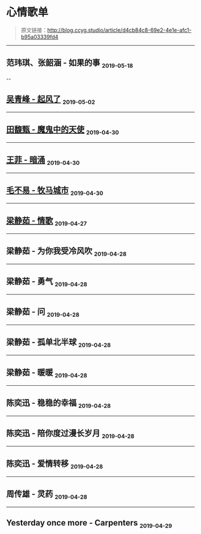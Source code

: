 # 心情歌单

[annotation]: <id> (d4cb84c8-69e2-4e1e-afc1-b95a03339fd4)
[annotation]: <status> (public)
[annotation]: <create_time> (2019-04-27 17:03:34)
[annotation]: <category> (心情随笔)
[annotation]: <comments> (true)

> 原文链接：<http://blog.ccyg.studio/article/d4cb84c8-69e2-4e1e-afc1-b95a03339fd4>

---

## 范玮琪、张韶涵 - 如果的事 <sub><small>2019-05-18</small></sub>

<div class='ui jplayer audio' data-url='https://link.hhtjim.com/kw/109992.mp3' format='mp3'></div>

--

## [吴青峰 - 起风了](https://music.163.com/#/song?id=1338695683) <sub><small>2019-05-02</small></sub>

<div class='ui jplayer audio' data-url='https://link.hhtjim.com/163/1338695683.mp3' format='mp3'></div>

---

## [田馥甄 - 魔鬼中的天使](https://www.xiami.com/song/mQ91fG82554) <sub><small>2019-04-30</small></sub>

<div class='ui jplayer audio' data-url='https://link.hhtjim.com/163/296837.mp3' format='mp3'></div>


---
## [王菲 - 暗涌](http://www.kuwo.cn/yinyue/109315/) <sub><small>2019-04-30</small></sub>

<div class='ui jplayer audio' data-url='https://link.hhtjim.com/kw/109315.mp3' format='mp3'></div>

---
## [毛不易 - 牧马城市](http://www.kuwo.cn/yinyue/40900353/) <sub><small>2019-04-30</small></sub>

<div class='ui jplayer audio' data-url='https://link.hhtjim.com/kw/40900353.mp3' format='mp3'></div>

---
## [梁静茹 - 情歌](http://www.kuwo.cn/yinyue/1027785/) <sub><small>2019-04-27</small></sub>

<div class='ui jplayer audio' data-url="https://link.hhtjim.com/kw/1027785.mp3" format='mp3'></div>


---
## 梁静茹 - 为你我受冷风吹 <sub><small>2019-04-28</small></sub>

<div class='ui jplayer audio' data-url='https://link.hhtjim.com/kw/989127.mp3' format='mp3'></div>

---
## 梁静茹 - 勇气 <sub><small>2019-04-28</small></sub>

<div class='ui jplayer audio' data-url='https://link.hhtjim.com/163/254485.mp3' format='mp3'></div>


---
## 梁静茹 - 问 <sub><small>2019-04-28</small></sub>

<div class='ui jplayer audio' data-url='https://link.hhtjim.com/kw/6685288.mp3' format='mp3'></div>


---
## 梁静茹 - 孤单北半球 <sub><small>2019-04-28</small></sub>

<div class='ui jplayer audio' data-url='https://link.hhtjim.com/163/254260.mp3' format='mp3'></div>



---
## 梁静茹 - 暖暖 <sub><small>2019-04-28</small></sub>

<div class='ui jplayer audio' data-url='https://link.hhtjim.com/kw/213973.mp3' format='mp3'></div>


---
## 陈奕迅 - 稳稳的幸福 <sub><small>2019-04-28</small></sub>

<div class='ui jplayer audio' data-url='https://link.hhtjim.com/163/25730757.mp3' format='mp3'></div>


---

## 陈奕迅 - 陪你度过漫长岁月 <sub><small>2019-04-28</small></sub>

<div class='ui jplayer audio' data-url='https://link.hhtjim.com/kw/6655007.mp3' format='mp3'></div>


---
## 陈奕迅 - 爱情转移 <sub><small>2019-04-28</small></sub>

<div class='ui jplayer audio' data-url='https://link.hhtjim.com/163/65536.mp3' format='mp3'></div>

---
## 周传雄 - 灵药 <sub><small>2019-04-28</small></sub>

<div class='ui jplayer audio' data-url='https://link.hhtjim.com/163/189642.mp3' format='mp3'></div>

---

## Yesterday once more - Carpenters <sub><small>2019-04-29</small></sub>

<div class='ui jplayer audio' data-url='https://link.hhtjim.com/163/3986241.mp3' format='mp3'></div>

